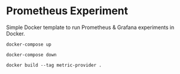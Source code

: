 # Prometheus Experiment

Simple Docker template to run Prometheus & Grafana experiments in Docker.

`docker-compose up`

`docker-compose down`

`docker build --tag metric-provider .`

